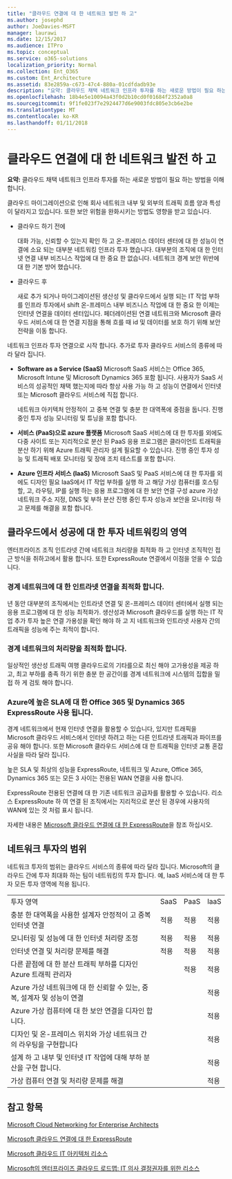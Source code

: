 ```yaml
---
title: "클라우드 연결에 대 한 네트워크 발전 하 고"
ms.author: josephd
author: JoeDavies-MSFT
manager: laurawi
ms.date: 12/15/2017
ms.audience: ITPro
ms.topic: conceptual
ms.service: o365-solutions
localization_priority: Normal
ms.collection: Ent_O365
ms.custom: Ent_Architecture
ms.assetid: 83e2859a-c673-47c4-880a-01cdfdadb93e
description: "요약: 클라우드 채택 네트워크 인프라 투자를 하는 새로운 방법이 필요 하는 방법을 이해 합니다."
ms.openlocfilehash: 18b4e5e10094a43f0d2b10cd0f01684f2352a0a8
ms.sourcegitcommit: 9f1fe023f7e2924477d6e9003fdc805e3cb6e2be
ms.translationtype: MT
ms.contentlocale: ko-KR
ms.lasthandoff: 01/11/2018
---
```

# <a name="evolving-your-network-for-cloud-connectivity"></a>클라우드 연결에 대 한 네트워크 발전 하 고

 **요약:** 클라우드 채택 네트워크 인프라 투자를 하는 새로운 방법이 필요 하는 방법을 이해 합니다.
  
클라우드 마이그레이션으로 인해 회사 네트워크 내부 및 외부의 트래픽 흐름 양과 특성이 달라지고 있습니다. 또한 보안 위험을 완화시키는 방법도 영향을 받고 있습니다.
  
- 클라우드 하기 전에
    
    대화 가능, 신뢰할 수 있는지 확인 하 고 온-프레미스 데이터 센터에 대 한 성능이 연결에 소요 되는 대부분 네트워킹 인프라 투자 했습니다. 대부분의 조직에 대 한 인터넷 연결 내부 비즈니스 작업에 대 한 중요 한 없습니다. 네트워크 경계 보안 위반에 대 한 기본 방어 했습니다.
    
- 클라우드 후
    
    새로 추가 되거나 마이그레이션된 생산성 및 클라우드에서 실행 되는 IT 작업 부하를 인프라 투자에서 shift 온-프레미스 내부 비즈니스 작업에 대 한 중요 한 이제는 인터넷 연결을 데이터 센터입니다. 페더레이션된 연결 네트워크와 Microsoft 클라우드 서비스에 대 한 연결 지점을 통해 흐를 때 id 및 데이터를 보호 하기 위해 보안 전략을 이동 합니다.
    
네트워크 인프라 투자 연결으로 시작 합니다. 추가로 투자 클라우드 서비스의 종류에 따라 달라 집니다.
  
- **Software as a Service (SaaS)** Microsoft SaaS 서비스는 Office 365, Microsoft Intune 및 Microsoft Dynamics 365 포함 됩니다. 사용자가 SaaS 서비스의 성공적인 채택 했는지에 따라 항상 사용 가능 하 고 성능이 연결에서 인터넷 또는 Microsoft 클라우드 서비스에 직접 합니다.
    
    네트워크 아키텍처 안정적이 고 중복 연결 및 충분 한 대역폭에 중점을 둡니다. 진행 중인 투자 성능 모니터링 및 튜닝을 포함 합니다.
    
- **서비스 (PaaS)으로 azure 플랫폼** Microsoft SaaS 서비스에 대 한 투자를 외에도 다중 사이트 또는 지리적으로 분산 된 PaaS 응용 프로그램은 클라이언트 트래픽을 분산 하기 위해 Azure 트래픽 관리자 설계 필요할 수 있습니다. 진행 중인 투자 성능 및 트래픽 배포 모니터링 및 장애 조치 테스트를 포함 합니다.
    
- **Azure 인프라 서비스 (IaaS)** Microsoft SaaS 및 PaaS 서비스에 대 한 투자를 외에도 디자인 필요 IaaS에서 IT 작업 부하를 실행 하 고 해당 가상 컴퓨터를 호스팅할, 고, 라우팅, IP를 실행 하는 응용 프로그램에 대 한 보안 연결 구성 azure 가상 네트워크 주소 지정, DNS 및 부하 분산 진행 중인 투자 성능과 보안을 모니터링 하 고 문제를 해결을 포함 합니다.
    
## <a name="areas-of-networking-investment-for-success-in-the-cloud"></a>클라우드에서 성공에 대 한 투자 네트워킹의 영역

엔터프라이즈 조직 인트라넷 간에 네트워크 처리량을 최적화 하 고 인터넷 조직적인 접근 방식을 취하고에서 활용 합니다. 또한 ExpressRoute 연결에서 이점을 얻을 수 있습니다.
  
### <a name="optimize-intranet-connectivity-to-your-edge-network"></a>경계 네트워크에 대 한 인트라넷 연결을 최적화 합니다.

년 동안 대부분의 조직에서는 인트라넷 연결 및 온-프레미스 데이터 센터에서 실행 되는 응용 프로그램에 대 한 성능 최적화가. 생산성과 Microsoft 클라우드를 실행 하는 IT 작업 추가 투자 높은 연결 가용성을 확인 해야 하 고 지 네트워크와 인트라넷 사용자 간의 트래픽을 성능에 주는 최적이 합니다.
  
### <a name="optimize-throughput-at-your-edge-network"></a>경계 네트워크의 처리량을 최적화 합니다.

일상적인 생산성 트래픽 여행 클라우드로의 기타를으로 최신 해야 고가용성을 제공 하 고, 최고 부하를 충족 하기 위한 충분 한 공간이를 경계 네트워크에 시스템의 집합을 밀접 하 게 검토 해야 합니다.
  
### <a name="for-a-high-sla-to-azure-office-365-and-dynamics-365-use-expressroute"></a>Azure에 높은 SLA에 대 한 Office 365 및 Dynamics 365 ExpressRoute 사용 됩니다.

경계 네트워크에서 현재 인터넷 연결을 활용할 수 있습니다, 있지만 트래픽을 Microsoft 클라우드 서비스에서 인터넷 하려고 하는 다른 인트라넷 트래픽과 파이프를 공유 해야 합니다. 또한 Microsoft 클라우드 서비스에 대 한 트래픽을 인터넷 교통 혼잡 사실을 따라 달라 집니다.
  
높은 SLA 및 최상의 성능을 ExpressRoute, 네트워크 및 Azure, Office 365, Dynamics 365 또는 모든 3 사이는 전용된 WAN 연결을 사용 합니다. 
  
ExpressRoute 전용된 연결에 대 한 기존 네트워크 공급자를 활용할 수 있습니다. 리소스 ExpressRoute 하 여 연결 된 조직에서는 지리적으로 분산 된 경우에 사용자의 WAN에 있는 것 처럼 표시 됩니다.
  
자세한 내용은 [Microsoft 클라우드 연결에 대 한 ExpressRoute](expressroute-for-microsoft-cloud-connectivity.md)을 참조 하십시오.
  
## <a name="scope-of-network-investments"></a>네트워크 투자의 범위

네트워크 투자의 범위는 클라우드 서비스의 종류에 따라 달라 집니다. Microsoft의 클라우드 간에 투자 최대화 하는 팀이 네트워킹의 투자 합니다. 예, IaaS 서비스에 대 한 투자 모든 투자 영역에 적용 됩니다.
  
|||||
|:-----|:-----|:-----|:-----|
|투자 영역  <br/> |SaaS  <br/> |PaaS  <br/> |IaaS  <br/> |
|충분 한 대역폭을 사용한 설계자 안정적이 고 중복 인터넷 연결  <br/> |적용  <br/> |적용  <br/> |적용  <br/> |
|모니터링 및 성능에 대 한 인터넷 처리량 조정  <br/> |적용  <br/> |적용  <br/> |적용  <br/> |
|인터넷 연결 및 처리량 문제를 해결  <br/> |적용  <br/> |적용  <br/> |적용  <br/> |
|다른 끝점에 대 한 분산 트래픽 부하를 디자인 Azure 트래픽 관리자  <br/> ||적용  <br/> |적용  <br/> |
|Azure 가상 네트워크에 대 한 신뢰할 수 있는, 중복, 설계자 및 성능이 연결  <br/> |||적용  <br/> |
|Azure 가상 컴퓨터에 대 한 보안 연결을 디자인 합니다.  <br/> |||적용  <br/> |
|디자인 및 온-프레미스 위치와 가상 네트워크 간의 라우팅을 구현합니다  <br/> |||적용  <br/> |
|설계 하 고 내부 및 인터넷 IT 작업에 대해 부하 분산을 구현 합니다.  <br/> |||적용  <br/> |
|가상 컴퓨터 연결 및 처리량 문제를 해결  <br/> |||적용  <br/> |
   
## <a name="see-also"></a>참고 항목

[Microsoft Cloud Networking for Enterprise Architects](microsoft-cloud-networking-for-enterprise-architects.md)
  
[Microsoft 클라우드 연결에 대 한 ExpressRoute](expressroute-for-microsoft-cloud-connectivity.md)
  
[Microsoft 클라우드 IT 아키텍처 리소스](microsoft-cloud-it-architecture-resources.md)

[Microsoft의 엔터프라이즈 클라우드 로드맵: IT 의사 결정권자를 위한 리소스](https://sway.com/FJ2xsyWtkJc2taRD)



